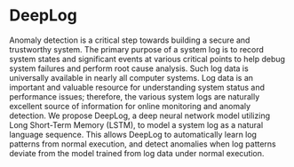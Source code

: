 # DeepLog
Anomaly detection is a critical step towards building a secure and trustworthy system. The primary purpose of a system log is to record system states and significant events at various critical points to help debug system failures and perform root cause analysis. Such log data is universally available in nearly all computer systems. Log data is an important and valuable resource for understanding system status and performance issues; therefore, the various system logs are naturally excellent source of information for online monitoring and anomaly detection. We propose DeepLog, a deep neural network model utilizing Long Short-Term Memory (LSTM), to model a system log as a natural language sequence. This allows DeepLog to automatically learn log patterns from normal execution, and detect anomalies when log patterns deviate from the model trained from log data under normal execution.
